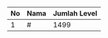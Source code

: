 | No | Nama            | Jumlah Level |
|----|-----------------|--------------|
| 1  | #    |    1499        |
